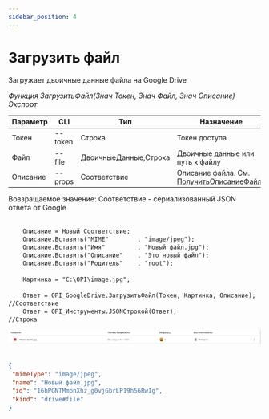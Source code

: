 ```yaml
---
sidebar_position: 4
---
```


# Загрузить файл
Загружает двоичные данные файла на Google Drive

*Функция ЗагрузитьФайл(Знач Токен, Знач Файл, Знач Описание) Экспорт*

  | Параметр | CLI | Тип | Назначение |
  |-|-|-|-|
  | Токен | --token | Строка | Токен доступа |
  | Файл | --file | ДвоичныеДанные,Строка | Двоичные данные или путь к файлу |
  | Описание | --props | Соответствие | Описание файла. См. [ПолучитьОписаниеФайла](./Poluchit-opisanye-fayla) |
  
  Вовзращаемое значение: Соответствие - сериализованный JSON ответа от Google

```bsl title="Пример кода"
			
    Описание = Новый Соответствие;
    Описание.Вставить("MIME"        , "image/jpeg");
    Описание.Вставить("Имя"         , "Новый файл.jpg");
    Описание.Вставить("Описание"    , "Это новый файл");
    Описание.Вставить("Родитель"    , "root");

    Картинка = "C:\OPI\image.jpg";
 
    Ответ = OPI_GoogleDrive.ЗагрузитьФайл(Токен, Картинка, Описание);  //Соответствие
    Ответ = OPI_Инструменты.JSONСтрокой(Ответ);                        //Строка

```

![Результат](img/1.png)

```json title="Результат"

{
 "mimeType": "image/jpeg",
 "name": "Новый файл.jpg",
 "id": "16hPGNTMmbnXhz_g0vjGbrLP19h56RwIg",
 "kind": "drive#file"
}

```
